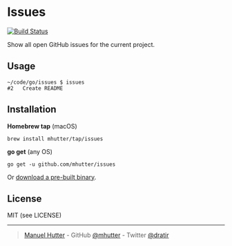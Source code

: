 # Issues

[![Build Status](https://travis-ci.com/mhutter/issues.svg?branch=master)](https://travis-ci.com/mhutter/issues)

Show all open GitHub issues for the current project.

## Usage

    ~/code/go/issues $ issues
    #2   Create README


## Installation

**Homebrew tap** (macOS)

    brew install mhutter/tap/issues


**go get** (any OS)

    go get -u github.com/mhutter/issues


Or [download a pre-built binary](https://github.com/mhutter/issues/releases).



## License

MIT (see LICENSE)

---
> [Manuel Hutter](https://hutter.io) -
> GitHub [@mhutter](https://github.com) -
> Twitter [@dratir](https://twiter.com/dratir)
